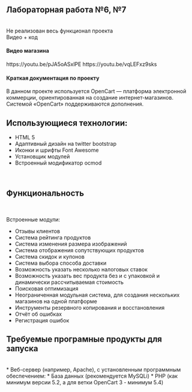 ## Лабораторная работа №6, №7
<br>
Не реализован весь функционал проекта<br>
Видео + код  <br>

<h4>Видео магазина</h4>
https://youtu.be/pJA5oASxlPE
https://youtu.be/vqLEFxz9sks

<h4>Краткая документация по проекту</h4>
В данном проекте используется OpenCart — платформа электронной коммерции, ориентированная на создание интернет-магазинов. Системой «OpenCart» поддерживаются дополнения.
<br>

## Использующиеся технологии: <br>

* HTML 5
* Адаптивный дизайн на twitter bootstrap
* Иконки и шрифты Font Awesome
* Установщик модулей
* Встроенный модификатор ocmod

<br>

## Функциональность

<br>

Встроенные модули:<br>

* Отзывы клиентов
* Cистема рейтинга продуктов
* Cистема изменения размера изображений
* Cистема отображения сопутствующих продуктов
* Cистема скидок и купонов
* Cистема выбора способа доставки
* Возможность указать несколько налоговых ставок
* Возможность указать вес продукта без и с упаковкой и динамически рассчитываемая стоимость
* Поисковая оптимизация
* Неограниченная модульная система, для создания нескольких магазинов на одной платформе
* Инструменты резервного копирования и восстановления
* Отчёт об ошибках
* Регистрация ошибок

## Требуемые програмные продукты для запуска
<br>
* Веб-сервер (например, Apache), с установленным программным обеспечением:
* База данных (рекомендуется MySQLi)
* PHP (как минимум версии 5.2, а для ветки OpenCart 3 - минимум 5.4)

